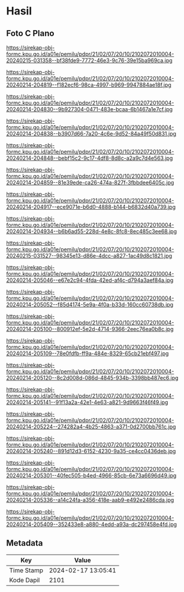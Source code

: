 # Hasil

## Foto C Plano

https://sirekap-obj-formc.kpu.go.id/a01e/pemilu/pdpr/21/02/07/20/10/2102072010004-20240215-031358--bf38fde9-7772-46e3-9c76-39e15ba969ca.jpg

https://sirekap-obj-formc.kpu.go.id/a01e/pemilu/pdpr/21/02/07/20/10/2102072010004-20240214-204819--f182ecf6-98ca-4997-b969-9947884ae18f.jpg

https://sirekap-obj-formc.kpu.go.id/a01e/pemilu/pdpr/21/02/07/20/10/2102072010004-20240214-204830--9b927304-0471-483e-bcaa-6b1467a1e7cf.jpg

https://sirekap-obj-formc.kpu.go.id/a01e/pemilu/pdpr/21/02/07/20/10/2102072010004-20240214-204838--b3907d66-7a20-4c6e-9d52-84a49f50d831.jpg

https://sirekap-obj-formc.kpu.go.id/a01e/pemilu/pdpr/21/02/07/20/10/2102072010004-20240214-204848--bebf15c2-9c17-4df8-8d8c-a2a9c7d4e563.jpg

https://sirekap-obj-formc.kpu.go.id/a01e/pemilu/pdpr/21/02/07/20/10/2102072010004-20240214-204859--81e39ede-ca26-474a-827f-3fbbdee6405c.jpg

https://sirekap-obj-formc.kpu.go.id/a01e/pemilu/pdpr/21/02/07/20/10/2102072010004-20240214-204917--ece9071e-b6d0-4888-b144-b6832d40a739.jpg

https://sirekap-obj-formc.kpu.go.id/a01e/pemilu/pdpr/21/02/07/20/10/2102072010004-20240214-204934--b6b6ad55-228d-4e8c-8fc8-8ec485c3ee68.jpg

https://sirekap-obj-formc.kpu.go.id/a01e/pemilu/pdpr/21/02/07/20/10/2102072010004-20240215-031527--98345e13-d86e-4dcc-a827-1ac49d8c1821.jpg

https://sirekap-obj-formc.kpu.go.id/a01e/pemilu/pdpr/21/02/07/20/10/2102072010004-20240214-205046--e67e2c94-4fda-42ed-af4c-d794a3aef84a.jpg

https://sirekap-obj-formc.kpu.go.id/a01e/pemilu/pdpr/21/02/07/20/10/2102072010004-20240214-205052--f85d4174-5e9a-4f0a-b33d-160cc60738db.jpg

https://sirekap-obj-formc.kpu.go.id/a01e/pemilu/pdpr/21/02/07/20/10/2102072010004-20240214-205100--800912ef-5e2d-4714-9366-2eec76ea0b8c.jpg

https://sirekap-obj-formc.kpu.go.id/a01e/pemilu/pdpr/21/02/07/20/10/2102072010004-20240214-205109--78e0fdfb-ff9a-484e-8329-65cb21ebf497.jpg

https://sirekap-obj-formc.kpu.go.id/a01e/pemilu/pdpr/21/02/07/20/10/2102072010004-20240214-205120--8c2d008d-086d-4845-934b-3398bb487ec6.jpg

https://sirekap-obj-formc.kpu.go.id/a01e/pemilu/pdpr/21/02/07/20/10/2102072010004-20240214-205141--91f13a2a-42e1-4e63-a821-9d9663f46f49.jpg

https://sirekap-obj-formc.kpu.go.id/a01e/pemilu/pdpr/21/02/07/20/10/2102072010004-20240214-205224--274282a4-4b25-4863-a371-0d2700bb761c.jpg

https://sirekap-obj-formc.kpu.go.id/a01e/pemilu/pdpr/21/02/07/20/10/2102072010004-20240214-205240--891d12d3-6152-4230-9a35-ce4cc0436deb.jpg

https://sirekap-obj-formc.kpu.go.id/a01e/pemilu/pdpr/21/02/07/20/10/2102072010004-20240214-205301--40fec505-b4ed-4966-85cb-6e73a6696d49.jpg

https://sirekap-obj-formc.kpu.go.id/a01e/pemilu/pdpr/21/02/07/20/10/2102072010004-20240214-205336--a14c24fa-a356-418e-aab9-e492e2486cda.jpg

https://sirekap-obj-formc.kpu.go.id/a01e/pemilu/pdpr/21/02/07/20/10/2102072010004-20240214-205409--352433e8-a880-4edd-a93a-dc297458e4fd.jpg


## Metadata

| Key        | Value               |
| ---------- | ------------------- |
| Time Stamp | 2024-02-17 13:05:41 |
| Kode Dapil | 2101                |



